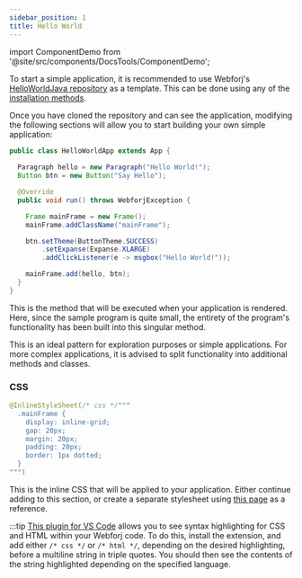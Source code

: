 ```yaml
---
sidebar_position: 1
title: Hello World
---
```


import ComponentDemo from '@site/src/components/DocsTools/ComponentDemo';


To start a simple application, it is recommended to use Webforj's [HelloWorldJava repository](https://github.com/webforj/webforj-hello-world) as a template. This can be done using any of the [installation methods](../../installation/installation.md).

<ComponentDemo 
path='https://demo.webforj.com/webapp/controlsamples/HelloWorldJava' 
javaE='https://raw.githubusercontent.com/webforj/ControlSamples/main/src/main/java/demos/HelloWorldJava.java'
height='300px'
/>

Once you have cloned the repository and can see the application, modifying the following sections will allow you to start building your own simple application:

```java
public class HelloWorldApp extends App {
  
  Paragraph hello = new Paragraph("Hello World!");
  Button btn = new Button("Say Hello");

  @Override
  public void run() throws WebforjException {

    Frame mainFrame = new Frame();
    mainFrame.addClassName("mainFrame");

    btn.setTheme(ButtonTheme.SUCCESS)
        .setExpanse(Expanse.XLARGE)
        .addClickListener(e -> msgbox("Hello World!"));

    mainFrame.add(hello, btn);
  }
}
```

This is the method that will be executed when your application is rendered. Here, since the sample program is quite small, the entirety of the program's functionality has been built into this singular method. 


This is an ideal pattern for exploration purposes or simple applications. For more complex applications, it is advised to split functionality into additional methods and classes.

###  CSS

```java
@InlineStyleSheet(/* css */"""
  .mainFrame {
    display: inline-grid;
    gap: 20px;
    margin: 20px;
    padding: 20px;
    border: 1px dotted;
  }
""")
```

This is the inline CSS that will be applied to your application. Either continue adding to this section, or create a separate stylesheet using [this page](../../styling/getting_started.md) as a reference.

:::tip
[This plugin for VS Code](https://marketplace.visualstudio.com/items?itemName=BEU.vscode-java-html&ssr=false#overview) allows you to see syntax highlighting for CSS and HTML within your Webforj code. To do this, install the extension, and add either `/* css */` or `/* html */`, depending on the desired highlighting, before a multiline string in triple quotes. You should then see the contents of the string highlighted depending on the specified language.
